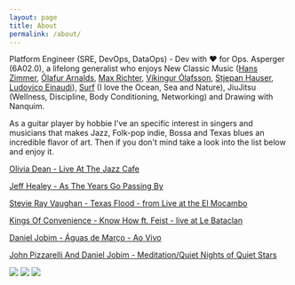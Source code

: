 ```yaml
---
layout: page
title: About
permalink: /about/
---
```


Platform Engineer (SRE, DevOps, DataOps) - Dev with ♥ for Ops.
Asperger (6A02.0), a lifelong generalist who enjoys New Classic Music ([Hans Zimmer](https://www.youtube.com/watch?v=kottjfEd7Zw), [Ólafur Arnalds](https://www.youtube.com/watch?v=Kb34JCz5wvY&t=1213s), [Max Richter](https://www.youtube.com/watch?v=b_YHE4Sx-08), [Víkingur Ólafsson](https://www.youtube.com/watch?v=h3-rNMhIyuQ), [Stjepan Hauser](https://www.youtube.com/watch?v=kn1gcjuhlhg), [Ludovico Einaudi](https://www.youtube.com/watch?v=70cfoPloJq8)), [Surf](https://www.youtube.com/watch?v=jyq_xRhSMTc) (I love the Ocean, Sea and Nature), JiuJitsu (Wellness, Discipline, Body Conditioning, Networking) and Drawing with Nanquim.

As a guitar player by hobbie I've an specific interest in singers and musicians that makes Jazz, Folk-pop indie, Bossa and Texas blues an incredible flavor of art. Then if you don't mind take a look into the list below and enjoy it.

[Olivia Dean - Live At The Jazz Cafe](https://www.youtube.com/watch?v=St7G1F4mu_4&t=1572s)

[Jeff Healey - As The Years Go Passing By](https://www.youtube.com/watch?v=gIkOaTVu8uM&list=RDgIkOaTVu8uM&start_radio=1)

[Stevie Ray Vaughan - Texas Flood - from Live at the El Mocambo](https://www.youtube.com/watch?v=KC5H9P4F5Uk)

[Kings Of Convenience - Know How ft. Feist - live at Le Bataclan](https://www.youtube.com/watch?v=HuJOswNKuwo)

[Daniel Jobim - Águas de Março - Ao Vivo](https://www.youtube.com/watch?v=achxrz7ixxY&list=RDEMavVpSFR4FaOsgmiSjRFdRg&start_radio=1&rv=ErE2Cpko1XI)

[John Pizzarelli And Daniel Jobim - Meditation/Quiet Nights of Quiet Stars](https://www.youtube.com/watch?v=ErE2Cpko1XI&list=RDEMavVpSFR4FaOsgmiSjRFdRg&index=2)

	
![](https://i.imgsafe.org/60/607aec4f21.png)
![](https://i.imgsafe.org/60/6078e2a31f.png)
![](https://i.imgsafe.org/60/60775a2051.png)
